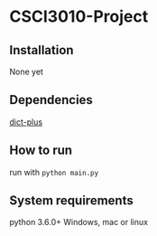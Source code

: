 # CSCI3010-Project

## Installation
None yet

## Dependencies
<a href="https://github.com/spencer-hanson/dict-plus">dict-plus</a>

## How to run
run with `python main.py`

## System requirements
python 3.6.0+
Windows, mac or linux

 
